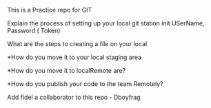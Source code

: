 This is a Practice repo for GIT

Explain the process of setting up your local git station
  init
  USerName, Password ( Token)

What are the steps to creating a file on your local
  
*How do you move it to your local staging area
  
*How do you move it to localRemote are?
  
*How do you publish your code to the team Remotely?


Add fidel a collaborator to this repo - 	Dboyfrag
